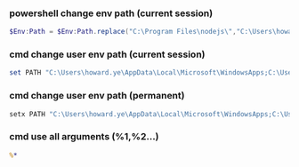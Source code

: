 ### powershell change env path (current session)
```ps1
$Env:Path = $Env:Path.replace("C:\Program Files\nodejs\","C:\Users\howard.ye\Desktop\node\node12\")
```
### cmd change user env path (current session)
```ps1
set PATH "C:\Users\howard.ye\AppData\Local\Microsoft\WindowsApps;C:\Users\howard.ye\AppData\Local\Programs\Microsoft VS Code\bin;C:\Users\howard.ye\AppData\Local\GitHubDesktop\bin;C:\Users\howard.ye\AppData\Local\Programs\Git\cmd;C:\Users\howard.ye\Desktop\node"
``` 
### cmd change user env path (permanent)
```ps1
setx PATH "C:\Users\howard.ye\AppData\Local\Microsoft\WindowsApps;C:\Users\howard.ye\AppData\Local\Programs\Microsoft VS Code\bin;C:\Users\howard.ye\AppData\Local\GitHubDesktop\bin;C:\Users\howard.ye\AppData\Local\Programs\Git\cmd;C:\Users\howard.ye\Desktop\node"
```

### cmd use all arguments (%1,%2...)
```cmd
%*
```
